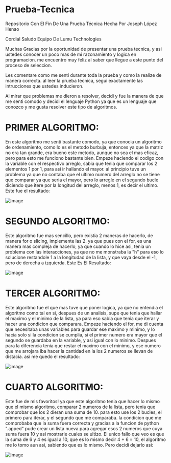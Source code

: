 # Prueba-Tecnica
Repositorio Con El Fin De Una Prueba Técnica Hecha Por Joseph López Henao

Cordial Saludo Equipo De Lumu Technologies

Muchas Gracias por la oportunidad de presentar una prueba tecnica, y asi ustedes conocer un poco mas de mi razonamiento y logica
en programacion.
me encuentro muy feliz al saber que llegue a este punto del proceso de seleccion. 

Les comentare como me senti durante toda la prueba y como la realize de manera correcta.
al leer la prueba tecnica, segui exactamente las intrucciones que ustedes inducieron.

Al mirar que problemas me dieron a resolver, decidi y fue la manera de que me senti comodo y decidi el lenguaje Python
ya que es un lenguaje que conozco y me gusta resolver este tipo de algoritmos.

# PRIMER ALGORITMO:
En este algoritmo me senti bastante comodo, ya que conocia un algoritmo de ordenamiento, como lo es el metodo burbuja,
entonces ya que la matriz no era tan grande, era bueno este metodo, aunque no sea el mas eficaz, pero para esto me funciono bastante bien.
Empeze haciendo el codigo con la variable con el respectivo arreglo, sabia que tenia que comparar los 2 elementos 1 por 1, para asi ir hallando el mayor.
al principio tuve un problema ya que no contaba que el ultimo numero del arreglo no se tiene que comparar ya que seria el mayor, pero lo arregle en el segundo
bucle diciendo que itere por la longitud del arreglo, menos 1, es decir el ultimo. Este fue el resultado:

![image](https://github.com/ElGonDo/Prueba-Tecnica/assets/115126366/d9eb2b1b-b1f5-477b-8ad5-53067ed6c476)

# SEGUNDO ALGORITMO:
Este algoritmo fue mas sencillo, pero existia 2 maneras de hacerlo, de manera for o slicing, implemente las 2.
ya que pues con el for, es una manera mas compleja de hacerlo, ya que cuando lo hice asi, tenia un problema con las interacciones, ya que
no me monstraba la "h" para eso lo solucione restandole 1 a la longitudad de la lista, y que vaya desde el -1, pero de derecha a izquierda.
Este Es El Resultado:

![image](https://github.com/ElGonDo/Prueba-Tecnica/assets/115126366/0c3bfa92-2890-401b-82d4-c29a309039e5)

# TERCER ALGORITMO:
Este algoritmo fue el que mas tuve que poner logica, ya que no entendia el algoritmo como tal en si, despues de un analisis, supe que tenia que hallar el maximo
y el minimo de la lista, ya para eso sabia que tenia que iterar y hacer una condicion que comparara. Empeze haciendo el for, me di cuenta que necesitaba unas variables
para guardar ese maximo y minimo, y lo hacia solo si la condicion se cumplia, si el primer numero era mayor que el segundo se guardaba en la variable, y asi igual con
lo minimo. Despues para la diferencia tenia que restar el maximo con el minimo, y ese numero que me arrojara iba hacer la cantidad en la los 2 numeros se llevan de distacia.
asi me quedo el resultado:

![image](https://github.com/ElGonDo/Prueba-Tecnica/assets/115126366/6473a44f-efac-444c-83a3-9e1c28395e02)

# CUARTO ALGORITMO:
Este fue de mis favoritos! ya que este algoritmo tenia que hacer lo mismo que el mismo algoritmo, comparar 2 numeros de la lista, pero tenia que comprobar 
que los 2 dieran una suma de 10. para esto use los 2 bucles, el primero para iterar, y el segundo que me comparaba. la condicion que me comprobaba que la suma fuera correcta
y gracias a la funcion de python ".apped" pude crear un lista nueva para agregar esos 2 numeros que cuya suma fuera 10 y asi mostrarle cuales se ultizo. El unico fallo que veo
es que la suma de 6 y 4 es igual a 10, que es lo mismo decir 4 + 6 = 10, el algoritmo me lo tomo aun asi, sabiendo que es lo mismo. Pero decidi dejarlo asi:

![image](https://github.com/ElGonDo/Prueba-Tecnica/assets/115126366/b6027d49-95d5-43e0-bca5-c7df22e28895)

